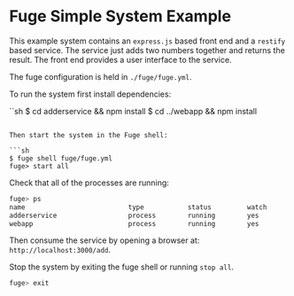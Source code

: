 # Fuge Simple System Example
This example system contains an `express.js` based front end and a `restify` based service. The service
just adds two numbers together and returns the result. The front end provides a user interface to the service.

The fuge configuration is held in `./fuge/fuge.yml`.

To run the system first install dependencies:

``sh
$ cd adderservice && npm install
$ cd ../webapp && npm install
```

Then start the system in the Fuge shell:

```sh
$ fuge shell fuge/fuge.yml
fuge> start all
```

Check that all of the processes are running:

```sh
fuge> ps
name                          type           status         watch          tail
adderservice                  process        running        yes            yes
webapp                        process        running        yes            yes
```

Then consume the service by opening a browser at: `http://localhost:3000/add`.

Stop the system by exiting the fuge shell or running `stop all`.

```sh
fuge> exit
```

